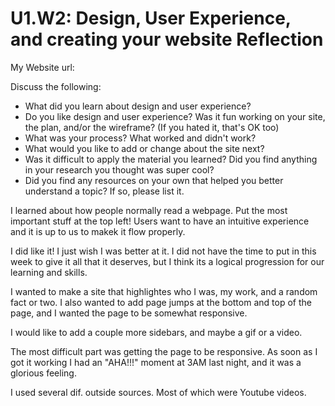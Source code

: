 # U1.W2: Design, User Experience, and creating your website Reflection

My Website url: <!-- Website URL here (remove comment) -->

Discuss the following:
* What did you learn about design and user experience? 
* Do you like design and user experience? Was it fun working on your site, the plan, and/or the wireframe? (If you hated it, that's OK too)
* What was your process? What worked and didn't work?
* What would you like to add or change about the site next?
* Was it difficult to apply the material you learned? Did you find anything in your research you thought was super cool?
* Did you find any resources on your own that helped you better understand a topic? If so, please list it.


I learned about how people normally read a webpage.  Put the most important stuff at the top left!  Users want to have an intuitive experience and it is up to us to makek it flow properly.

I did like it!  I just wish I was better at it.  I did not have the time to put in this week to give it all that it deserves, but I think its a logical progression for our learning and skills.

I wanted to make a site that highlightes who I was, my work, and a random fact or two.  I also wanted to add page jumps at the bottom and top of the page, and I wanted the page to be somewhat responsive.

I would like to add a couple more sidebars, and maybe a gif or a video.

The most difficult part was getting the page to be responsive.  As soon as I got it working I had an "AHA!!!" moment at 3AM last night, and it was a glorious feeling.


I used several dif. outside sources.  Most of which were Youtube videos. 
